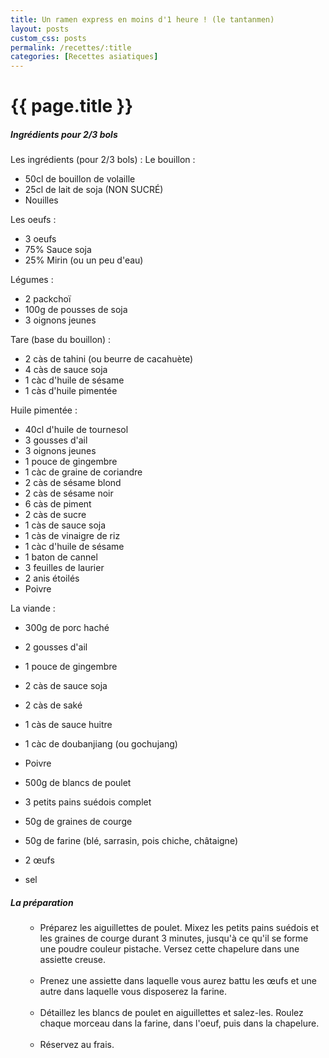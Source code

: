 ```yaml
---
title: Un ramen express en moins d'1 heure ! (le tantanmen)
layout: posts
custom_css: posts
permalink: /recettes/:title
categories: [Recettes asiatiques]
---
```


# {{ page.title }}

##### Ingrédients pour 2/3 bols

Les ingrédients (pour 2/3 bols) : 
Le bouillon :
- 50cl de bouillon de volaille
- 25cl de lait de soja (NON SUCRÉ)
- Nouilles

Les oeufs : 
- 3 oeufs
- 75% Sauce soja
- 25% Mirin (ou un peu d'eau)

Légumes : 
- 2 packchoï
- 100g de pousses de soja
- 3 oignons jeunes

Tare (base du bouillon) : 
- 2 càs de tahini (ou beurre de cacahuète)
- 4 càs de sauce soja
- 1 càc d'huile de sésame
- 1 càs d'huile pimentée

Huile pimentée : 
- 40cl d'huile de tournesol
- 3 gousses d'ail
- 3 oignons jeunes
- 1 pouce de gingembre
- 1 càc de graine de coriandre
- 2 càs de sésame blond
- 2 càs de sésame noir
- 6 càs de piment 
- 2 càs de sucre
- 1 càs de sauce soja
- 1 càs de vinaigre de riz
- 1 càc d'huile de sésame
- 1 baton de cannel
- 3 feuilles de laurier
- 2 anis étoilés
- Poivre

La viande : 
- 300g de porc haché
- 2 gousses d'ail
- 1 pouce de gingembre
- 2 càs de sauce soja
- 2 càs de saké
- 1 càs de sauce huitre
- 1 càc de doubanjiang (ou gochujang)
- Poivre


- 500g de blancs de poulet
- 3 petits pains suédois complet
- 50g de graines de courge
- 50g de farine (blé, sarrasin, pois chiche, châtaigne)
- 2 œufs
- sel

##### La préparation

<ul id="prepa">

<section id="categories" markdown="1">

- Préparez les aiguillettes de poulet. Mixez les petits pains suédois et les graines de courge durant 3 minutes, jusqu'à ce qu'il se forme une poudre couleur pistache. Versez cette chapelure dans une assiette creuse.<br><br>
- Prenez une assiette dans laquelle vous aurez battu les œufs et une autre dans laquelle vous disposerez la farine.<br><br>
- Détaillez les blancs de poulet en aiguillettes et salez-les. Roulez chaque morceau dans la farine, dans l'oeuf, puis dans la chapelure.<br><br>
- Réservez au frais.

</section>

</ul>